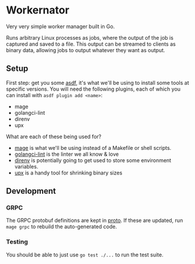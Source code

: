 # Workernator

Very very simple worker manager built in Go.

Runs arbitrary Linux processes as jobs, where the output of the job is captured
and saved to a file. This output can be streamed to clients as binary data,
allowing jobs to output whatever they want as output.

## Setup 

First step: get you some [asdf](https://asdf-vm.com/), it's what we'll be using
to install some tools at specific versions. You will need the following plugins,
each of which you can install with `asdf plugin add <name>`:

 - mage
 - golangci-lint
 - direnv
 - upx

What are each of these being used for?

 - [mage](https://magefile.org/) is what we'll be using instead of a Makefile or
   shell scripts.
 - [golangci-lint](https://golangci-lint.run/) is the linter we all know & love
 - [direnv](https://direnv.net/) is potentially going to get used to store some environment variables.
 - [upx](https://upx.github.io/) is a handy tool for shrinking binary sizes

## Development

### GRPC

The GRPC protobuf definitions are kept in [proto](./proto). If these are
updated, run `mage grpc` to rebuild the auto-generated code.

### Testing

You should be able to just use `go test ./...` to run the test suite. 
